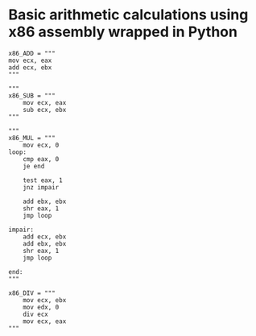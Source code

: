 # Basic arithmetic calculations using x86 assembly wrapped in Python

```assembly
x86_ADD = """
mov ecx, eax
add ecx, ebx
"""
```


```assembly
"""
x86_SUB = """
    mov ecx, eax
    sub ecx, ebx
"""
```


```assembly
"""
x86_MUL = """
    mov ecx, 0
loop:
    cmp eax, 0
    je end
    
    test eax, 1
    jnz impair

    add ebx, ebx
    shr eax, 1
    jmp loop

impair:
    add ecx, ebx
    add ebx, ebx
    shr eax, 1
    jmp loop
    
end:
"""
```

```assembly
x86_DIV = """
    mov ecx, ebx
    mov edx, 0
    div ecx
    mov ecx, eax
"""
```
